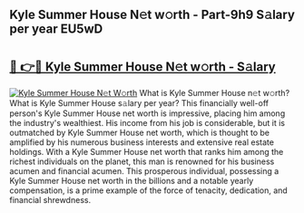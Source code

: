 ## Kyle Summer House N𝚎t w𝚘rth - Part-9h9 S𝚊lary per year EU5wD

# <h2><a href="http://gc3q9y.nevu.top/?p=Kyle+Summer+House">🔗 👉🔴 Kyle Summer House N𝚎t w𝚘rth - S𝚊lary</a></h2>

[![Kyle Summer House N𝚎t W𝚘rth](https://i.imgur.com/Oavwk0R.jpeg)](http://gc3q9y.nevu.top/?p=Kyle+Summer+House)
What is Kyle Summer House n𝚎t w𝚘rth? What is Kyle Summer House s𝚊lary per year?
This financially well-off person's Kyle Summer House net worth is impressive, placing him among the industry's wealthiest. His income from his job is considerable, but it is outmatched by Kyle Summer House net worth, which is thought to be amplified by his numerous business interests and extensive real estate holdings. With a Kyle Summer House net worth that ranks him among the richest individuals on the planet, this man is renowned for his business acumen and financial acumen. This prosperous individual, possessing a Kyle Summer House net worth in the billions and a notable yearly compensation, is a prime example of the force of tenacity, dedication, and financial shrewdness.
